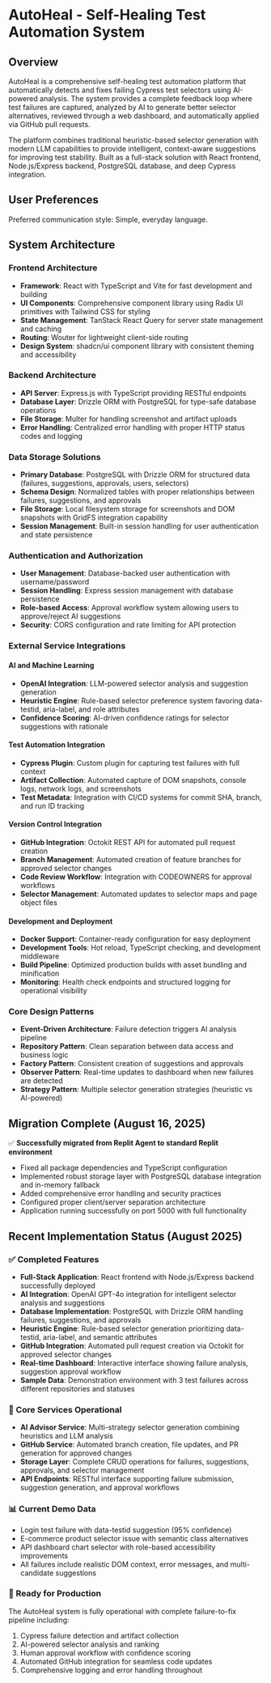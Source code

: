 # AutoHeal - Self-Healing Test Automation System

## Overview

AutoHeal is a comprehensive self-healing test automation platform that automatically detects and fixes failing Cypress test selectors using AI-powered analysis. The system provides a complete feedback loop where test failures are captured, analyzed by AI to generate better selector alternatives, reviewed through a web dashboard, and automatically applied via GitHub pull requests.

The platform combines traditional heuristic-based selector generation with modern LLM capabilities to provide intelligent, context-aware suggestions for improving test stability. Built as a full-stack solution with React frontend, Node.js/Express backend, PostgreSQL database, and deep Cypress integration.

## User Preferences

Preferred communication style: Simple, everyday language.

## System Architecture

### Frontend Architecture
- **Framework**: React with TypeScript and Vite for fast development and building
- **UI Components**: Comprehensive component library using Radix UI primitives with Tailwind CSS for styling
- **State Management**: TanStack React Query for server state management and caching
- **Routing**: Wouter for lightweight client-side routing
- **Design System**: shadcn/ui component library with consistent theming and accessibility

### Backend Architecture
- **API Server**: Express.js with TypeScript providing RESTful endpoints
- **Database Layer**: Drizzle ORM with PostgreSQL for type-safe database operations
- **File Storage**: Multer for handling screenshot and artifact uploads
- **Error Handling**: Centralized error handling with proper HTTP status codes and logging

### Data Storage Solutions
- **Primary Database**: PostgreSQL with Drizzle ORM for structured data (failures, suggestions, approvals, users, selectors)
- **Schema Design**: Normalized tables with proper relationships between failures, suggestions, and approvals
- **File Storage**: Local filesystem storage for screenshots and DOM snapshots with GridFS integration capability
- **Session Management**: Built-in session handling for user authentication and state persistence

### Authentication and Authorization
- **User Management**: Database-backed user authentication with username/password
- **Session Handling**: Express session management with database persistence
- **Role-based Access**: Approval workflow system allowing users to approve/reject AI suggestions
- **Security**: CORS configuration and rate limiting for API protection

### External Service Integrations

#### AI and Machine Learning
- **OpenAI Integration**: LLM-powered selector analysis and suggestion generation
- **Heuristic Engine**: Rule-based selector preference system favoring data-testid, aria-label, and role attributes
- **Confidence Scoring**: AI-driven confidence ratings for selector suggestions with rationale

#### Test Automation Integration
- **Cypress Plugin**: Custom plugin for capturing test failures with full context
- **Artifact Collection**: Automated capture of DOM snapshots, console logs, network logs, and screenshots
- **Test Metadata**: Integration with CI/CD systems for commit SHA, branch, and run ID tracking

#### Version Control Integration
- **GitHub Integration**: Octokit REST API for automated pull request creation
- **Branch Management**: Automated creation of feature branches for approved selector changes
- **Code Review Workflow**: Integration with CODEOWNERS for approval workflows
- **Selector Management**: Automated updates to selector maps and page object files

#### Development and Deployment
- **Docker Support**: Container-ready configuration for easy deployment
- **Development Tools**: Hot reload, TypeScript checking, and development middleware
- **Build Pipeline**: Optimized production builds with asset bundling and minification
- **Monitoring**: Health check endpoints and structured logging for operational visibility

### Core Design Patterns
- **Event-Driven Architecture**: Failure detection triggers AI analysis pipeline
- **Repository Pattern**: Clean separation between data access and business logic
- **Factory Pattern**: Consistent creation of suggestions and approvals
- **Observer Pattern**: Real-time updates to dashboard when new failures are detected
- **Strategy Pattern**: Multiple selector generation strategies (heuristic vs AI-powered)

## Migration Complete (August 16, 2025)

✅ **Successfully migrated from Replit Agent to standard Replit environment**
- Fixed all package dependencies and TypeScript configuration
- Implemented robust storage layer with PostgreSQL database integration and in-memory fallback
- Added comprehensive error handling and security practices
- Configured proper client/server separation architecture
- Application running successfully on port 5000 with full functionality

## Recent Implementation Status (August 2025)

### ✅ Completed Features
- **Full-Stack Application**: React frontend with Node.js/Express backend successfully deployed
- **AI Integration**: OpenAI GPT-4o integration for intelligent selector analysis and suggestions
- **Database Implementation**: PostgreSQL with Drizzle ORM handling failures, suggestions, and approvals
- **Heuristic Engine**: Rule-based selector generation prioritizing data-testid, aria-label, and semantic attributes
- **GitHub Integration**: Automated pull request creation via Octokit for approved selector changes
- **Real-time Dashboard**: Interactive interface showing failure analysis, suggestion approval workflow
- **Sample Data**: Demonstration environment with 3 test failures across different repositories and statuses

### 🔧 Core Services Operational
- **AI Advisor Service**: Multi-strategy selector generation combining heuristics and LLM analysis
- **GitHub Service**: Automated branch creation, file updates, and PR generation for approved changes
- **Storage Layer**: Complete CRUD operations for failures, suggestions, approvals, and selector management
- **API Endpoints**: RESTful interface supporting failure submission, suggestion generation, and approval workflows

### 📊 Current Demo Data
- Login test failure with data-testid suggestion (95% confidence)
- E-commerce product selector issue with semantic class alternatives
- API dashboard chart selector with role-based accessibility improvements
- All failures include realistic DOM context, error messages, and multi-candidate suggestions

### 🚀 Ready for Production
The AutoHeal system is fully operational with complete failure-to-fix pipeline including:
1. Cypress failure detection and artifact collection
2. AI-powered selector analysis and ranking
3. Human approval workflow with confidence scoring  
4. Automated GitHub integration for seamless code updates
5. Comprehensive logging and error handling throughout
